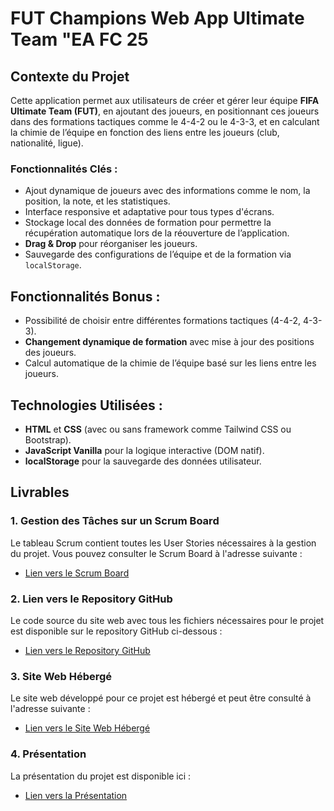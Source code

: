 #                 FUT Champions Web App Ultimate Team "EA FC 25

## Contexte du Projet
Cette application permet aux utilisateurs de créer et gérer leur équipe **FIFA Ultimate Team (FUT)**, en ajoutant des joueurs, en positionnant ces joueurs dans des formations tactiques comme le 4-4-2 ou le 4-3-3, et en calculant la chimie de l’équipe en fonction des liens entre les joueurs (club, nationalité, ligue). 

### Fonctionnalités Clés :
- Ajout dynamique de joueurs avec des informations comme le nom, la position, la note, et les statistiques.
- Interface responsive et adaptative pour tous types d'écrans.
- Stockage local des données de formation pour permettre la récupération automatique lors de la réouverture de l’application.
- **Drag & Drop** pour réorganiser les joueurs.
- Sauvegarde des configurations de l’équipe et de la formation via `localStorage`.

## Fonctionnalités Bonus :
- Possibilité de choisir entre différentes formations tactiques (4-4-2, 4-3-3).
- **Changement dynamique de formation** avec mise à jour des positions des joueurs.
- Calcul automatique de la chimie de l’équipe basé sur les liens entre les joueurs.

## Technologies Utilisées :
- **HTML** et **CSS** (avec ou sans framework comme Tailwind CSS ou Bootstrap).
- **JavaScript Vanilla** pour la logique interactive (DOM natif).
- **localStorage** pour la sauvegarde des données utilisateur.

## Livrables

### 1. Gestion des Tâches sur un Scrum Board
Le tableau Scrum contient toutes les User Stories nécessaires à la gestion du projet. Vous pouvez consulter le Scrum Board à l'adresse suivante :
- [Lien vers le Scrum Board](https://mhamde.atlassian.net/jira/software/projects/FUTWEB/boards/7?atlOrigin=eyJpIjoiYmFjNmY3NTM4MjlhNDFiMmI3MDJhY2ZlMTNhM2E5N2EiLCJwIjoiaiJ9)

### 2. Lien vers le Repository GitHub
Le code source du site web avec tous les fichiers nécessaires pour le projet est disponible sur le repository GitHub ci-dessous :
- [Lien vers le Repository GitHub](https://github.com/MhamedOuhanane/EA-FC-25)

### 3. Site Web Hébergé
Le site web développé pour ce projet est hébergé et peut être consulté à l'adresse suivante :
- [Lien vers le Site Web Hébergé](https://ea-fc-25.vercel.app/)

### 4. Présentation
La présentation du projet est disponible ici :
- [Lien vers la Présentation](https://www.canva.com/design/DAGX34INIa0/7oS1_7jioCVxMne6FXjd7g/edit?utm_content=DAGX34INIa0&utm_campaign=designshare&utm_medium=link2&utm_source=sharebutton)